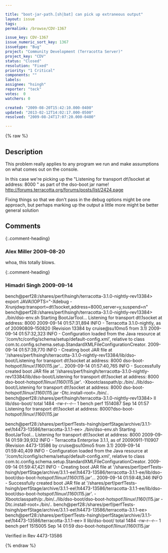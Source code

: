 ```yaml
---

title: "boot-jar-path.[sh|bat] can pick up extraneous output"
layout: issue
tags: 
permalink: /browse/CDV-1367

issue_key: CDV-1367
issue_numeric_sort_key: 1367
issuetype: "Bug"
project: "Community Development (Terracotta Server)"
project_key: "CDV"
status: "Closed"
resolution: "Fixed"
priority: "1 Critical"
components: ""
labels: 
assignee: "hsingh"
reporter: "teck"
votes:  0
watchers: 0

created: "2009-08-20T15:42:10.000-0400"
updated: "2013-02-12T14:02:17.000-0500"
resolved: "2009-08-24T17:07:20.000-0400"

---
```




{% raw %}



## Description

<div markdown="1" class="description">

This problem really applies to any program we run and make assumptions on what comes out on the console. 

In this case we're picking up the  "Listening for transport dt\1socket at address: 8000 " as part of the dso-boot jar name!
http://forums.terracotta.org/forums/posts/list/2424.page

Fixing things so that we don't pass in the debug options might be one approach, but perhaps marking up the output a little more might be better general solution

</div>

## Comments


{:.comment-heading}
### **Alex Miller** <span class="date">2009-08-20</span>

<div markdown="1" class="comment">

whoa, this totally blows.

</div>


{:.comment-heading}
### **Himadri Singh** <span class="date">2009-09-14</span>

<div markdown="1" class="comment">

bench@perf28:/shares/perf/hsingh/terracotta-3.1.0-nightly-rev13384> export JAVA\1OPTS="-Xdebug -Xrunjdwp:transport=dt\1socket,address=8000,server=y,suspend=n"
bench@perf28:/shares/perf/hsingh/terracotta-3.1.0-nightly-rev13384> ./bin/dso-env.sh 
Starting BootJarTool...
Listening for transport dt\1socket at address: 8000
2009-09-14 01:57:31,894 INFO - Terracotta 3.1.0-nightly, as of 20090809-150820 (Revision 13384 by cruise@su10mo5 from 3.1)
2009-09-14 01:57:32,323 INFO - Configuration loaded from the Java resource at '/com/tc/config/schema/setup/default-config.xml', relative to class com.tc.config.schema.setup.StandardXMLFileConfigurationCreator.
2009-09-14 01:57:39,770 INFO - Creating boot JAR file at '/shares/perf/hsingh/terracotta-3.1.0-nightly-rev13384/lib/dso-boot/Listening for transport dt\1socket at address: 8000
dso-boot-hotspot\1linux\1160\115.jar'...
2009-09-14 01:57:40,765 INFO - Successfully created boot JAR file at '/shares/perf/hsingh/terracotta-3.1.0-nightly-rev13384/lib/dso-boot/Listening for transport dt\1socket at address: 8000
dso-boot-hotspot\1linux\1160\115.jar'.
-Xbootclasspath/p:./bin/../lib/dso-boot/Listening for transport dt\1socket at address: 8000
dso-boot-hotspot\1linux\1160\115.jar -Dtc.install-root=./bin/..
bench@perf28:/shares/perf/hsingh/terracotta-3.1.0-nightly-rev13384> ll lib/dso-boot/
total 1484
-rw-r--r-- 1 bench perf 1514087 Sep 14 01:57 Listening for transport dt\1socket at address: 8000?dso-boot-hotspot\1linux\1160\115.jar



bench@perf28:/shares/perf/perfTests-hsingh/perfStage/archive/3.1.1-ee\1t4473-13586/terracotta-3.1.1-ee> ./bin/dso-env.sh 
Starting BootJarTool...
Listening for transport dt\1socket at address: 8000
2009-09-14 01:59:39,932 INFO - Terracotta Enterprise 3.1.1, as of 20090911-110907 (Revision 4473-13586 by cruise@su10mo5 from 3.1)
2009-09-14 01:59:40,409 INFO - Configuration loaded from the Java resource at '/com/tc/config/schema/setup/default-config.xml', relative to class com.tc.config.schema.setup.StandardXMLFileConfigurationCreator.
2009-09-14 01:59:47,421 INFO - Creating boot JAR file at '/shares/perf/perfTests-hsingh/perfStage/archive/3.1.1-ee\1t4473-13586/terracotta-3.1.1-ee/lib/dso-boot/dso-boot-hotspot\1linux\1160\115.jar'...
2009-09-14 01:59:48,346 INFO - Successfully created boot JAR file at '/shares/perf/perfTests-hsingh/perfStage/archive/3.1.1-ee\1t4473-13586/terracotta-3.1.1-ee/lib/dso-boot/dso-boot-hotspot\1linux\1160\115.jar'.
-Xbootclasspath/p:./bin/../lib/dso-boot/dso-boot-hotspot\1linux\1160\115.jar -Dtc.install-root=./bin/..
bench@perf28:/shares/perf/perfTests-hsingh/perfStage/archive/3.1.1-ee\1t4473-13586/terracotta-3.1.1-ee> 
bench@perf28:/shares/perf/perfTests-hsingh/perfStage/archive/3.1.1-ee\1t4473-13586/terracotta-3.1.1-ee> ll lib/dso-boot/
total 1484
-rw-r--r-- 1 bench perf 1515005 Sep 14 01:59 dso-boot-hotspot\1linux\1160\115.jar


Verified in Rev  4473-13586 

</div>



{% endraw %}
